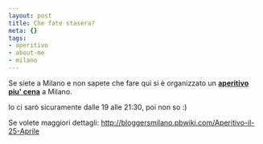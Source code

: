 ```yaml
--- 
layout: post
title: Che fate stasera?
meta: {}
tags: 
- aperitivo
- about-me
- milano
---
```

Se siete a Milano e non sapete che fare qui si è organizzato un <b><a href="http://bloggersmilano.pbwiki.com/Aperitivo-il-25-Aprile">aperitivo piu' cena</a></b> a Milano.  
  
Io ci sarò sicuramente dalle 19 alle 21:30, poi non so :)  
  
Se volete maggiori dettagli: <http://bloggersmilano.pbwiki.com/Aperitivo-il-25-Aprile>  
  
 
